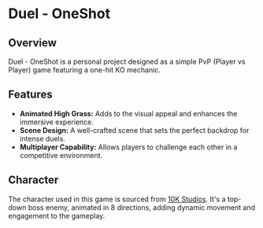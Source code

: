 # Duel - OneShot

## Overview
Duel - OneShot is a personal project designed as a simple PvP (Player vs Player) game featuring a one-hit KO mechanic.

## Features
- **Animated High Grass:** Adds to the visual appeal and enhances the immersive experience.
- **Scene Design:** A well-crafted scene that sets the perfect backdrop for intense duels.
- **Multiplayer Capability:** Allows players to challenge each other in a competitive environment.

## Character
The character used in this game is sourced from [10K Studios](https://10kstudios.itch.io/top-down-boss-enemy-animated-8-directions). It's a top-down boss enemy, animated in 8 directions, adding dynamic movement and engagement to the gameplay.
